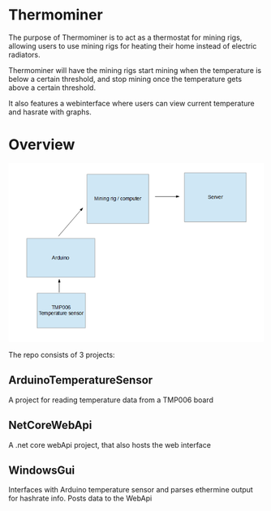 # Thermominer

The purpose of Thermominer is to act as a thermostat for mining rigs, 
allowing users to use mining rigs for heating their home instead of
electric radiators.

Thermominer will have the mining rigs start mining when the temperature is
below a certain threshold, and stop mining once the temperature gets 
above a certain threshold.

It also features a webinterface where users can view current temperature 
and hasrate with graphs.

# Overview
![overview](https://github.com/studiefredfredrik/thermominer/blob/master/overview.PNG?raw=true "overview")

The repo consists of 3 projects:

## ArduinoTemperatureSensor
A project for reading temperature data from a TMP006 board

## NetCoreWebApi
A .net core webApi project, that also hosts the web interface

## WindowsGui
Interfaces with Arduino temperature sensor and parses ethermine output
for hashrate info. Posts data to the WebApi






